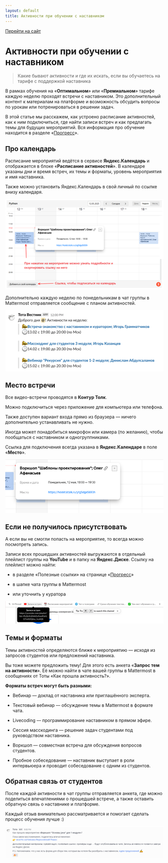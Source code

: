 ```yaml
---
layout: default
title: Активности при обучении с наставником
---
```


[Перейти на сайт](https://ru.hexlet.io)

# Активности при обучении с наставником

> Какие бывают активности и где их искать, если вы обучаетесь на тарифе с поддержкой наставника

В рамках обучения на «**Оптимальном**» или «**Премиальном**» тарифе каждую неделю проходят встречи с наставником. Это дополнительный контент 
к материалам на платформе и возможность обсудить вопросы по урокам или потренироваться в решении задач.

В этой статье мы расскажем, как устроено расписание активностей, как к ним подключиться, где найти записи встреч и как предлагать 
темы для будущих мероприятий. Вся информация про обучение находится в разделе «[Прогресс](https://ru.hexlet.io/my/learning)».

## Про календарь

Расписание мероприятий ведётся в сервисе **Яндекс.Календарь** и отображается в блоке «**Расписание активностей**». 
В календаре указаны дни и время встреч, их темы и форматы, уровень мероприятия и имя наставника.

Также можно установить Яндекс.Календарь в свой личный по ссылке внизу календаря.

![](./assets/calendar.png)

Дополнительно каждую неделю по понедельникам в чат группы в Mattermost отправляется сообщение с планом активностей.

![](./assets/notification.png)

## Место встречи

Все видео-встречи проводятся в **Контур Толк**.

Можно подключиться через приложение для компьютера или телефона.

Также доступен вариант входа прямо из браузера — ничего дополнительно устанавливать не нужно.

Иногда может понадобиться микрофон или камера (по желанию), чтобы пообщаться с наставником и одногруппниками.

Ссылка для подключения всегда указана в **Яндекс.Календаре** в поле «**Место**».

![](./assets/meeting.png)

## Если не получилось присутствовать

А если вы не смогли попасть на мероприятие, то всегда можно посмотреть запись.

Записи всех прошедших активностей выгружаются в отдельный плейлист группы на **YouTube** и в папку на **Яндекс.Диске**. Ссылку на плейлист можно найти:

- в разделе «Полезные ссылки» на странице «[Прогресс](https://ru.hexlet.io/my/learning)»

- в шапке чата группы в Mattermost

- или уточнить у куратора

![](./assets/recordings.png)

## Темы и форматы

Темы активностей определяются ближе к мероприятию — исходя из запросов студентов или предложений наставника.

Вы тоже можете предложить тему! Для этого есть анкета «**Запрос тем на активности**». Её можно найти в чате вашей группы 
в Mattermost в сообщениях от Тоты «Как прошла активность?».

**Форматы встреч могут быть разными:**

- Вебинар — доклад от наставника или приглашённого эксперта.

- Текстовый вебинар — обсуждение темы в Mattermost в формате чата.

- Livecoding — программирование наставником в прямом эфире.

- Сессия масскодинга — решение задач студентами под руководством наставника.

- Воркшоп — совместная встреча для обсуждения вопросов студентов.

- Пробное собеседование — наставник выступает в роли интервьюера и проводит собеседование с одним из студентов.

## Обратная связь от студентов

После каждой активности в чат группы отправляется анкета, где можно поделиться впечатлениями о прошедшей встрече, 
а также оставить обратную связь о наставнике и платформе.

Каждый отзыв внимательно рассматривается и помогает сделать процесс обучения лучше :)

![](./assets/meeting-follow-up.png)
